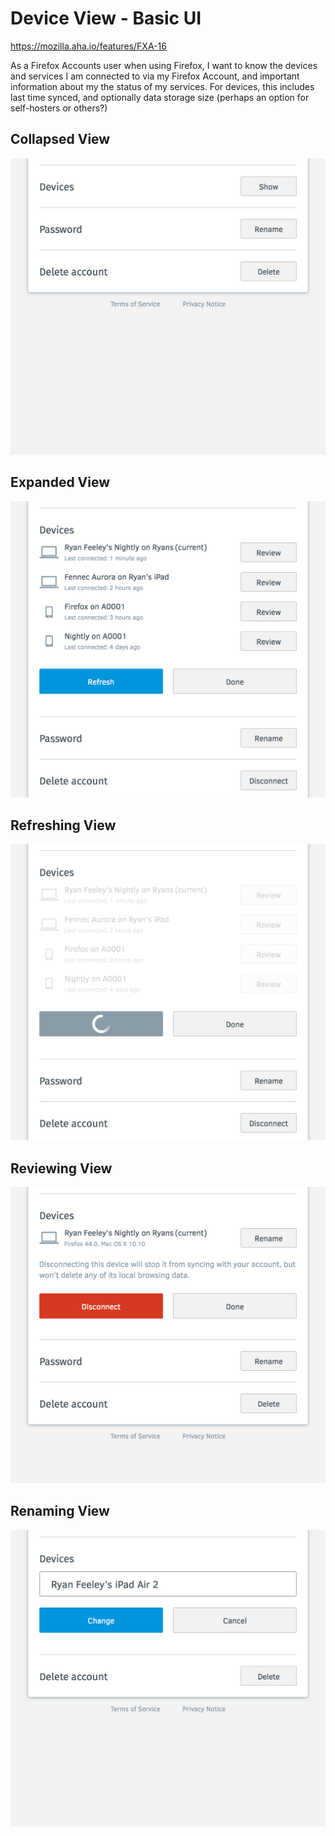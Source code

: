 
Device View - Basic UI
======================

https://mozilla.aha.io/features/FXA-16

As a Firefox Accounts user when using Firefox, I want to know the devices and services I am connected to via my Firefox Account, and important information about my the status of my services. For devices, this includes last time synced, and optionally data storage size (perhaps an option for self-hosters or others?)

## Collapsed View
![Collapsed View](devices1-collapsed.png)

## Expanded View
![Expanded View](devices2-expanded.png)

## Refreshing View
![Refreshing View](devices3-refreshing.png)

## Reviewing View
![Reviewing View](devices4-reviewing.png)

## Renaming View
![Renaming View](devices5-renaming.png)
